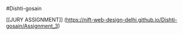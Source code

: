 #Dishti-gosain

[[JURY ASSIGNMENT]] (https://nift-web-design-delhi.github.io/Dishti-gosain/Assignment_3)
